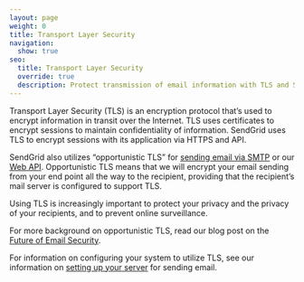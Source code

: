 ```yaml
---
layout: page
weight: 0
title: Transport Layer Security
navigation:
  show: true
seo:
  title: Transport Layer Security
  override: true
  description: Protect transmission of email information with TLS and SendGrid
---
```

Transport Layer Security (TLS) is an encryption protocol that’s used to encrypt information in transit over the Internet.  TLS uses certificates to encrypt sessions to maintain confidentiality of information.  SendGrid uses TLS to encrypt sessions with its application via HTTPS and API.

SendGrid also utilizes “opportunistic TLS” for [sending email via SMTP]({{root_url}}/Getting_Started/Sending_Emails_With_SendGrid/index.html) or our [Web API]({{root_url}}/API_Reference/Web_API/index.html).  Opportunistic TLS means that we will encrypt your email sending from your end point all the way to the recipient, providing that the recipient’s mail server is configured to support TLS.

Using TLS is increasingly important to protect your privacy and the privacy of your recipients, and to prevent online surveillance.  

For more background on opportunistic TLS, read our blog post on the [Future of Email Security](https://sendgrid.com/blog/sendgrid-and-the-future-of-email-security/).  

For information on configuring your system to utilize TLS, see our information on [setting up your server]({{root_url}}/User_Guide/Setting_Up_Your_Server/index.html) for sending email.
